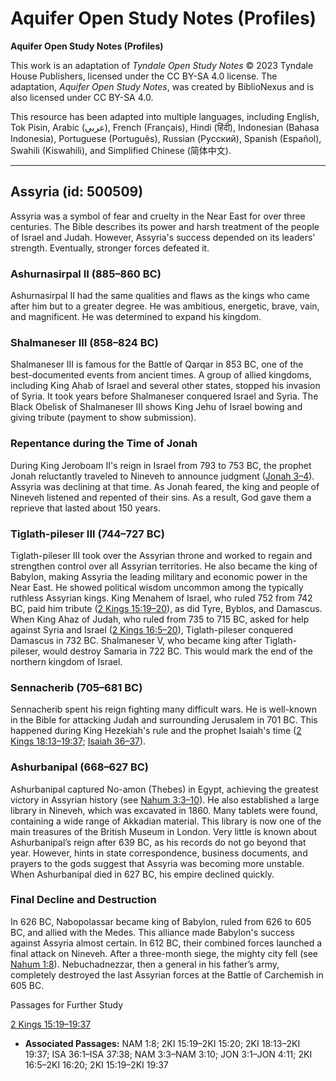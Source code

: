 # Aquifer Open Study Notes (Profiles)

**Aquifer Open Study Notes (Profiles)**

This work is an adaptation of *Tyndale Open Study Notes* © 2023 Tyndale House Publishers, licensed under the CC BY\-SA 4\.0 license. The adaptation, *Aquifer Open Study Notes*, was created by BiblioNexus and is also licensed under CC BY\-SA 4\.0\.

This resource has been adapted into multiple languages, including English, Tok Pisin, Arabic (عربي), French (Français), Hindi (हिंदी), Indonesian (Bahasa Indonesia), Portuguese (Português), Russian (Русский), Spanish (Español), Swahili (Kiswahili), and Simplified Chinese (简体中文).



--------------------------------

## Assyria (id: 500509)

Assyria was a symbol of fear and cruelty in the Near East for over three centuries. The Bible describes its power and harsh treatment of the people of Israel and Judah. However, Assyria's success depended on its leaders' strength. Eventually, stronger forces defeated it.

### Ashurnasirpal II (885–860 BC)

Ashurnasirpal II had the same qualities and flaws as the kings who came after him but to a greater degree. He was ambitious, energetic, brave, vain, and magnificent. He was determined to expand his kingdom.

### Shalmaneser III (858–824 BC)

Shalmaneser III is famous for the Battle of Qarqar in 853 BC, one of the best\-documented events from ancient times. A group of allied kingdoms, including King Ahab of Israel and several other states, stopped his invasion of Syria. It took years before Shalmaneser conquered Israel and Syria. The Black Obelisk of Shalmaneser III shows King Jehu of Israel bowing and giving tribute (payment to show submission).

### Repentance during the Time of Jonah

During King Jeroboam II's reign in Israel from 793 to 753 BC, the prophet Jonah reluctantly traveled to Nineveh to announce judgment ([Jonah 3–4](https://ref.ly/Jonah3:1-Jonah4:11)). Assyria was declining at that time. As Jonah feared, the king and people of Nineveh listened and repented of their sins. As a result, God gave them a reprieve that lasted about 150 years.

### Tiglath\-pileser III (744–727 BC)

Tiglath\-pileser III took over the Assyrian throne and worked to regain and strengthen control over all Assyrian territories. He also became the king of Babylon, making Assyria the leading military and economic power in the Near East. He showed political wisdom uncommon among the typically ruthless Assyrian kings. King Menahem of Israel, who ruled 752 from 742 BC, paid him tribute ([2 Kings 15:19–20](https://ref.ly/2Kgs15:19-2Kgs15:20)), as did Tyre, Byblos, and Damascus. When King Ahaz of Judah, who ruled from 735 to 715 BC, asked for help against Syria and Israel ([2 Kings 16:5–20](https://ref.ly/2Kgs16:5-2Kgs16:20)), Tiglath\-pileser conquered Damascus in 732 BC. Shalmaneser V, who became king after Tiglath\-pileser, would destroy Samaria in 722 BC. This would mark the end of the northern kingdom of Israel.

### Sennacherib (705–681 BC)

Sennacherib spent his reign fighting many difficult wars. He is well\-known in the Bible for attacking Judah and surrounding Jerusalem in 701 BC. This happened during King Hezekiah's rule and the prophet Isaiah's time ([2 Kings 18:13–19:37](https://ref.ly/2Kgs18:13-2Kgs19:37); [Isaiah 36–37](https://ref.ly/Isa36:1-Isa37:38)).

### Ashurbanipal (668–627 BC)

Ashurbanipal captured No\-amon (Thebes) in Egypt, achieving the greatest victory in Assyrian history (see [Nahum 3:3–10](https://ref.ly/Nah3:3-Nah3:10)). He also established a large library in Nineveh, which was excavated in 1860\. Many tablets were found, containing a wide range of Akkadian material. This library is now one of the main treasures of the British Museum in London. Very little is known about Ashurbanipal’s reign after 639 BC, as his records do not go beyond that year. However, hints in state correspondence, business documents, and prayers to the gods suggest that Assyria was becoming more unstable. When Ashurbanipal died in 627 BC, his empire declined quickly.

### Final Decline and Destruction

In 626 BC, Nabopolassar became king of Babylon, ruled from 626 to 605 BC, and allied with the Medes. This alliance made Babylon's success against Assyria almost certain. In 612 BC, their combined forces launched a final attack on Nineveh. After a three\-month siege, the mighty city fell (see [Nahum 1:8](https://ref.ly/Nah1:8)). Nebuchadnezzar, then a general in his father’s army, completely destroyed the last Assyrian forces at the Battle of Carchemish in 605 BC.

Passages for Further Study

[2 Kings 15:19–19:37](https://ref.ly/2Kgs15:19-2Kgs19:37)

* **Associated Passages:** NAM 1:8; 2KI 15:19–2KI 15:20; 2KI 18:13–2KI 19:37; ISA 36:1–ISA 37:38; NAM 3:3–NAM 3:10; JON 3:1–JON 4:11; 2KI 16:5–2KI 16:20; 2KI 15:19–2KI 19:37

